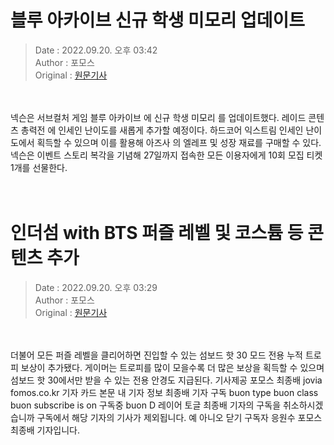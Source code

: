 <!-- 타이틀 -->  
# 블루 아카이브 신규 학생 미모리 업데이트  
<!-- 기사 정보 -->  
> Date : 2022.09.20. 오후 03:42  
> Author : 포모스  
> Original : [원문기사](https://n.news.naver.com/mnews/article/236/0000227614?sid=105)  
<br/>  
<!-- 대표 이미지 -->  
<img alt="" src="https://imgnews.pstatic.net/image/236/2022/09/20/0000227614_001_20220920154202822.jpg?type=w647"/>  
<br/><br/>  
<!-- 기사 본문 -->  
넥슨은 서브컬처 게임 블루 아카이브 에 신규 학생 미모리 를 업데이트했다.
레이드 콘텐츠 총력전 에 인세인 난이도를 새롭게 추가할 예정이다.
하드코어 익스트림 인세인 난이도에서 획득할 수 있으며 이를 활용해 아즈사 의 엘레프 및 성장 재료를 구매할 수 있다.
넥슨은 이벤트 스토리 복각을 기념해 27일까지 접속한 모든 이용자에게 10회 모집 티켓 1개를 선물한다.  
<br/><br/><br/>  

<!-- 타이틀 -->  
# 인더섬 with BTS 퍼즐 레벨 및 코스튬 등 콘텐츠 추가  
<!-- 기사 정보 -->  
> Date : 2022.09.20. 오후 03:29  
> Author : 포모스  
> Original : [원문기사](https://n.news.naver.com/mnews/article/236/0000227613?sid=105)  
<br/>  
<!-- 대표 이미지 -->  
<img alt="" src="https://imgnews.pstatic.net/image/236/2022/09/20/0000227613_001_20220920152901409.jpg?type=w647"/>  
<br/><br/>  
<!-- 기사 본문 -->  
더불어 모든 퍼즐 레벨을 클리어하면 진입할 수 있는 섬보드 핫 30 모드 전용 누적 트로피 보상이 추가됐다.
게이머는 트로피를 많이 모을수록 더 많은 보상을 획득할 수 있으며 섬보드 핫 30에서만 받을 수 있는 전용 안경도 지급된다.
기사제공 포모스 최종배 jovia fomos.co.kr 기자 카드 본문 내 기자 정보 최종배 기자 구독 buon type buon class buon subscribe is on 구독중 buon D 레이어 토글 최종배 기자의 구독을 취소하시겠습니까 구독에서 해당 기자의 기사가 제외됩니다.
예 아니오 닫기 구독자 응원수 포모스 최종배 기자입니다.  
<br/><br/><br/>  

